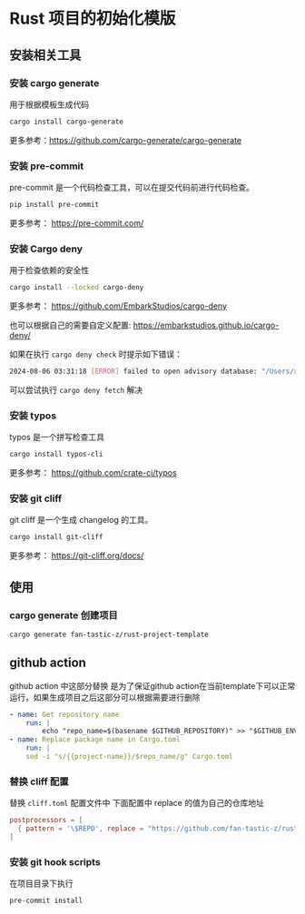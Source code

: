 # Rust 项目的初始化模版

## 安装相关工具

### 安装 cargo generate

用于根据模板生成代码

```bash
cargo install cargo-generate
```

更多参考：<https://github.com/cargo-generate/cargo-generate>

### 安装 pre-commit

pre-commit 是一个代码检查工具，可以在提交代码前进行代码检查。

```bash
pip install pre-commit
```

更多参考： <https://pre-commit.com/>

### 安装 Cargo deny

用于检查依赖的安全性

```bash
cargo install --locked cargo-deny
```

更多参考： <https://github.com/EmbarkStudios/cargo-deny>

也可以根据自己的需要自定义配置: <https://embarkstudios.github.io/cargo-deny/>

如果在执行 `cargo deny check` 时提示如下错误：

```bash
2024-08-06 03:31:18 [ERROR] failed to open advisory database: "/Users/xxx/.cargo/advisory-dbs/github.com-2f857891b7f43c59" does not appear to be a git repository: Could not retrieve metadata of "/Users/xxx/.cargo/advisory-dbs/github.com-2f857891b7f43c59": No such file or directory (os error 2)
```

可以尝试执行 `cargo deny fetch` 解决

### 安装 typos

typos 是一个拼写检查工具

```bash
cargo install typos-cli
```

更多参考： <https://github.com/crate-ci/typos>

### 安装 git cliff

git cliff 是一个生成 changelog 的工具。

```bash
cargo install git-cliff
```

更多参考： <https://git-cliff.org/docs/>

## 使用

### cargo generate 创建项目

```bash
cargo generate fan-tastic-z/rust-project-template
```

## github action

github action 中这部分替换 是为了保证github action在当前template下可以正常运行，如果生成项目之后这部分可以根据需要进行删除

```YAML
- name: Get repository name
    run: |
        echo "repo_name=$(basename $GITHUB_REPOSITORY)" >> "$GITHUB_ENV"
- name: Replace package name in Cargo.toml
    run: |
    sed -i "s/{{project-name}}/$repo_name/g" Cargo.toml
```

### 替换 cliff 配置

替换 `cliff.toml` 配置文件中 下面配置中 replace 的值为自己的仓库地址

```toml
postprocessors = [
  { pattern = '\$REPO', replace = "https://github.com/fan-tastic-z/rust-project-template" }, # replace repository URL
]
```

### 安装 git hook scripts

在项目目录下执行

```bash
pre-commit install
```
